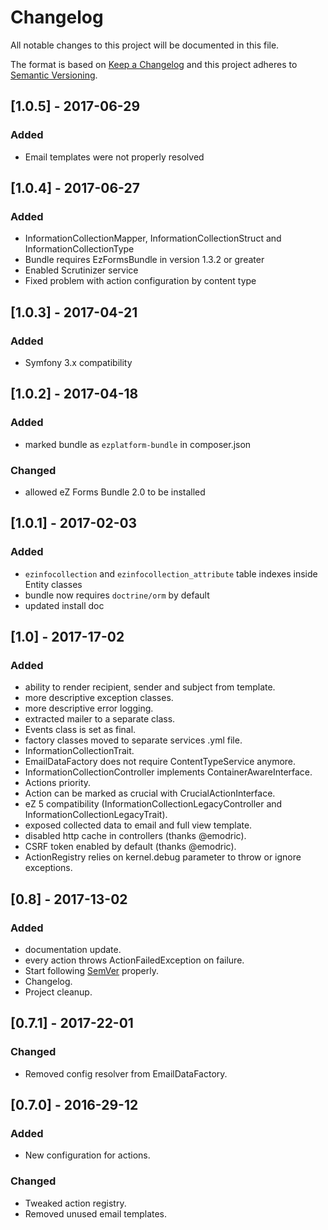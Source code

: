 Changelog
=========

All notable changes to this project will be documented in this file.

The format is based on [Keep a Changelog](http://keepachangelog.com/)
and this project adheres to [Semantic Versioning](http://semver.org/).

## [1.0.5] - 2017-06-29 
### Added
- Email templates were not properly resolved

## [1.0.4] - 2017-06-27 
### Added
- InformationCollectionMapper, InformationCollectionStruct and InformationCollectionType
- Bundle requires EzFormsBundle in version 1.3.2 or greater
- Enabled Scrutinizer service
- Fixed problem with action configuration by content type

## [1.0.3] - 2017-04-21
### Added
- Symfony 3.x compatibility

## [1.0.2] - 2017-04-18
### Added
- marked bundle as `ezplatform-bundle` in composer.json

### Changed
- allowed eZ Forms Bundle 2.0 to be installed

## [1.0.1] - 2017-02-03
### Added
- `ezinfocollection` and `ezinfocollection_attribute` table indexes inside Entity classes
- bundle now requires `doctrine/orm` by default
- updated install doc

## [1.0] - 2017-17-02
### Added
- ability to render recipient, sender and subject from template.
- more descriptive exception classes.
- more descriptive error logging.
- extracted mailer to a separate class.
- Events class is set as final.
- factory classes moved to separate services .yml file.
- InformationCollectionTrait.
- EmailDataFactory does not require ContentTypeService anymore.
- InformationCollectionController implements ContainerAwareInterface.
- Actions priority.
- Action can be marked as crucial with CrucialActionInterface.
- eZ 5 compatibility (InformationCollectionLegacyController and InformationCollectionLegacyTrait).
- exposed collected data to email and full view template.
- disabled http cache in controllers (thanks @emodric).
- CSRF token enabled by default (thanks @emodric).
- ActionRegistry relies on kernel.debug parameter to throw or ignore exceptions.

## [0.8] - 2017-13-02
### Added
- documentation update.
- every action throws ActionFailedException on failure.
- Start following [SemVer](http://semver.org) properly.
- Changelog.
- Project cleanup.

## [0.7.1] - 2017-22-01
### Changed
- Removed config resolver from EmailDataFactory.

## [0.7.0] - 2016-29-12
### Added
- New configuration for actions.

### Changed
- Tweaked action registry.
- Removed unused email templates.
